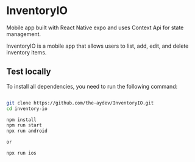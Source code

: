 # InventoryIO

Mobile app built with React Native expo and uses Context Api for state management.

InventoryIO is a mobile app that allows users to list, add, edit, and delete inventory items.

## Test locally

To install all dependencies, you need to run the following command:

```bash

git clone https://github.com/the-aydev/InventoryIO.git
cd inventory-io

npm install
npm run start
npx run android

or

npx run ios

```

